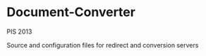 Document-Converter
==================

PIS 2013

Source and configuration files for redirect and conversion servers

